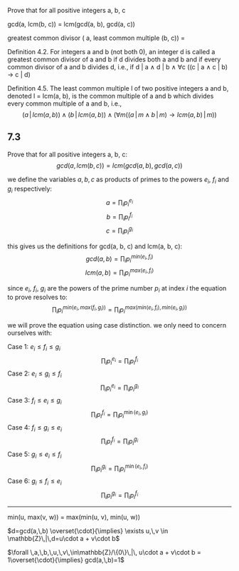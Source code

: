 Prove that for all positive integers a, b, c

gcd(a, lcm(b, c)) = lcm(gcd(a, b), gcd(a, c))

greatest common divisor ( a, least common multiple (b, c)) =



Definition 4.2.
For integers a and b (not both 0), an integer d is called a greatest common divisor of a and b if d divides both a and b and if every common divisor of a and b divides d, i.e., if
d | a ∧ d | b ∧ ∀c ((c | a ∧ c | b) → c | d)


Definition 4.5.
The least common multiple l of two positive integers a and b, denoted l = lcm(a, b), is the common multiple of a and b which divides every common multiple of a and b, i.e.,
$$(a\,|\,lcm(a,\,b))\land (b\,|\,lcm(a,\,b)) \land (\forall m((a\,|\,m \land b\,|\,m) \rightarrow lcm(a,\,b)\,|\,m))$$







## 7.3
Prove that for all positive integers a, b, c:
$$gcd(a,\,lcm(b,\,c)) = lcm(gcd(a,\,b),\,gcd(a,\,c))$$


we define the variables $a,\,b,\,c$ as products of primes to the powers $e_i$, $f_i$ and $g_i$ respectively:
$$a=\prod_{i} p_i^{e_i}$$
$$b=\prod_{i} p_i^{f_i}$$
$$c=\prod_{i} p_i^{g_i}$$

this gives us the definitions for gcd(a, b, c) and lcm(a, b, c):
$$gcd(a,\,b)=\prod_i p_i^{min(e_i,\,f_i)}$$
$$lcm(a,\,b)=\prod_i p_i^{max(e_i,\,f_i)}$$

since $e_i$, $f_i$, $g_i$ are the powers of the prime number $p_i$ at index $i$ the equation to prove resolves to:
$$\prod_i p_i^{min(e_i,\,max(f_i,\,g_i))}=\prod_i p_i ^{max(min(e_i,\,f_i),\, min(e_i,\, g_i))}$$ 

we will prove the equation using case distinction. we only need to concern ourselves with:


Case 1:
$e_i \leq f_i \leq g_i$ $$ \prod_i p_i^{e_i} = \prod_i p_i^{f_i} $$ Case 2: $e_i \leq g_i \leq f_i$ $$ \prod_i p_i^{e_i} = \prod_i p_i^{g_i} $$ Case 3: $f_i \leq e_i \leq g_i$ $$ \prod_i p_i^{f_i} = \prod_i p_i^{\min(e_i, g_i)} $$ Case 4: $f_i \leq g_i \leq e_i$ $$ \prod_i p_i^{f_i} = \prod_i p_i^{g_i} $$ Case 5: $g_i \leq e_i \leq f_i$ $$ \prod_i p_i^{g_i} = \prod_i p_i^{\min(e_i, f_i)} $$ Case 6: $g_i \leq f_i \leq e_i$ $$ \prod_i p_i^{g_i} = \prod_i p_i^{f_i} $$





___














min(u, max(v, w)) = max(min(u, v), min(u, w))



$d=gcd(a,\,b) \overset{\cdot}{\implies} \exists u,\,v \in \mathbb{Z}\,|\,d=u\cdot a + v\cdot b$


$\forall \,a,\,b,\,u,\,v\,\in\mathbb{Z}/\{0\}\,|\, u\cdot a + v\cdot b = 1\overset{\cdot}{\implies} gcd(a,\,b)=1$















